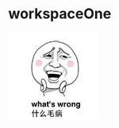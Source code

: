 # workspaceOne

![image](https://github.com/AngelSXD/sxd_first_repository/blob/master/images/20160615165142.png)
